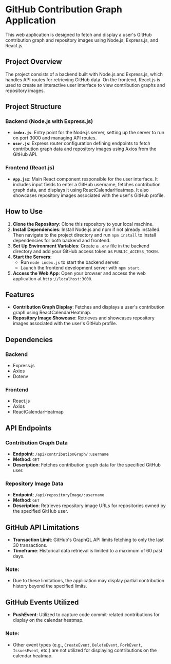 # GitHub Contribution Graph Application

This web application is designed to fetch and display a user's GitHub contribution graph and repository images using Node.js, Express.js, and React.js.

## Project Overview

The project consists of a backend built with Node.js and Express.js, which handles API routes for retrieving GitHub data. On the frontend, React.js is used to create an interactive user interface to view contribution graphs and repository images.

## Project Structure

### Backend (Node.js with Express.js)

- **`index.js`**: Entry point for the Node.js server, setting up the server to run on port 3000 and managing API routes.
- **`user.js`**: Express router configuration defining endpoints to fetch contribution graph data and repository images using Axios from the GitHub API.

### Frontend (React.js)

- **`App.jsx`**: Main React component responsible for the user interface. It includes input fields to enter a GitHub username, fetches contribution graph data, and displays it using ReactCalendarHeatmap. It also showcases repository images associated with the user's GitHub profile.

## How to Use

1. **Clone the Repository**: Clone this repository to your local machine.
2. **Install Dependencies**: Install Node.js and npm if not already installed. Then navigate to the project directory and run `npm install` to install dependencies for both backend and frontend.
3. **Set Up Environment Variables**: Create a `.env` file in the backend directory and add your GitHub access token as `PUBLIC_ACCESS_TOKEN`.
4. **Start the Servers**:
    - Run `node index.js` to start the backend server.
    - Launch the frontend development server with `npm start`.
5. **Access the Web App**: Open your browser and access the web application at `http://localhost:3000`.

## Features

- **Contribution Graph Display**: Fetches and displays a user's contribution graph using ReactCalendarHeatmap.
- **Repository Image Showcase**: Retrieves and showcases repository images associated with the user's GitHub profile.

## Dependencies

### Backend
- Express.js
- Axios
- Dotenv

### Frontend
- React.js
- Axios
- ReactCalendarHeatmap

## API Endpoints

### Contribution Graph Data
- **Endpoint**: `/api/contributionGraph/:username`
- **Method**: `GET`
- **Description**: Fetches contribution graph data for the specified GitHub user.

### Repository Image Data
- **Endpoint**: `/api/repositoryImage/:username`
- **Method**: `GET`
- **Description**: Retrieves repository image URLs for repositories owned by the specified GitHub user.

## GitHub API Limitations

- **Transaction Limit**: GitHub's GraphQL API limits fetching to only the last 30 transactions.
- **Timeframe**: Historical data retrieval is limited to a maximum of 60 past days.

### Note:
- Due to these limitations, the application may display partial contribution history beyond the specified limits.

## GitHub Events Utilized

- **PushEvent**: Utilized to capture code commit-related contributions for display on the calendar heatmap.

### Note:
- Other event types (e.g., `CreateEvent`, `DeleteEvent`, `ForkEvent`, `IssuesEvent`, etc.) are not utilized for displaying contributions on the calendar heatmap.
